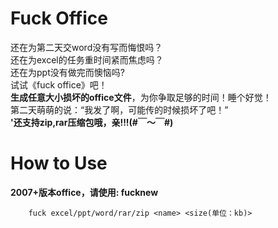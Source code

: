 # Fuck Office

还在为第二天交word没有写而悔恨吗？  
还在为excel的任务重时间紧而焦虑吗？  
还在为ppt没有做完而懊恼吗?  
试试《fuck office》吧！   
**生成任意大小损坏的office文件**，为你争取足够的时间！睡个好觉！  
第二天萌萌的说：“我发了啊，可能传的时候损坏了吧！”  
**'还支持zip,rar压缩包哦，亲!!!(#￣～￣#)**
# How to Use
**2007+版本office，请使用: fucknew**  
```shell
    fuck excel/ppt/word/rar/zip <name> <size(单位：kb)>
```
